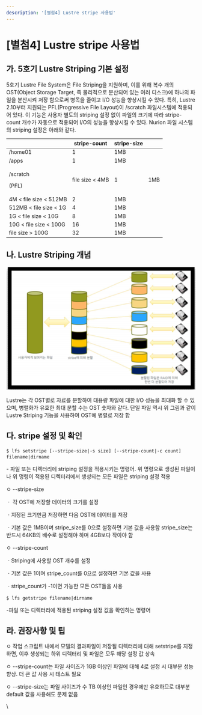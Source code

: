 ```yaml
---
description: '[별첨4] Lustre stripe 사용법'
---
```


# \[별첨4] Lustre stripe 사용법

## 가. 5호기 Lustre Striping 기본 설정

5호기 Lustre File System은 File Striping을 지원하며, 이를 위해 복수 개의 OST(Object Storage Target, 즉 물리적으로 분산되어 있는 여러 디스크)에 하나의 파일을 분산시켜 저장 함으로써 병목을 줄이고 I/O 성능을 향상시킬 수 있다. 특히, Lustre 2.10부터 지원되는 PFL(Progressive File Layout)이 /scratch 파일시스템에 적용되어 있다. 이 기능은 사용자 별도의 striping 설정 없이 파일의 크기에 따라 stripe-count 개수가 자동으로 적용되어 I/O의 성능을 향상시킬 수 있다. Nurion 파일 시스템의 striping 설정은 아래와 같다.

|                             | stripe-count    | stripe-size |     |
| --------------------------- | --------------- | ----------- | --- |
| /home01                     | 1               | 1MB         |     |
| /apps                       | 1               | 1MB         |     |
| <p>/scratch</p><p>(PFL)</p> | file size < 4MB | 1           | 1MB |
| 4M < file size < 512MB      | 2               | 1MB         |     |
| 512MB < file size < 1G      | 4               | 1MB         |     |
| 1G < file size < 10G        | 8               | 1MB         |     |
| 10G < file size < 100G      | 16              | 1MB         |     |
| file size > 100G            | 32              | 1MB         |     |

## 나. Lustre Striping 개념

![](<../../../.gitbook/assets/SdhQjnOpmE4vxyB (1).png>)

Lustre는 각 OST별로 자료를 분할하여 대용량 파일에 대한 I/O 성능을 최대화 할 수 있으며, 병렬화가 유효한 최대 분할 수는 OST 숫자와 같다. 단일 파일 역시 위 그림과 같이 Lustre Striping 기능을 사용하여 OST에 병렬로 저장 함

## 다. stripe 설정 및 확인

```
$ lfs setstripe [--stripe-size|-s size] [--stripe-count|-c count] filename|dirname
```

\- 파일 또는 디렉터리에 striping 설정을 적용시키는 명령어. 위 명령으로 생성된 파일이나 위 명령이 적용된 디렉터리에서 생성되는 모든 파일은 striping 설정 적용

ㅇ --stripe-size

ㆍ 각 OST에 저장할 데이터의 크기를 설정

ㆍ지정된 크기만큼 저장하면 다음 OST에 데이터를 저장

ㆍ기본 값은 1MB이며 stripe\_size를 0으로 설정하면 기본 값을 사용함 stripe\_size는 반드시 64KB의 배수로 설정해야 하며 4GB보다 작아야 함

ㅇ --stripe-count

ㆍStriping에 사용할 OST 개수를 설정

ㆍ기본 값은 1이며 stripe\_count를 0으로 설정하면 기본 값을 사용

ㆍstripe\_count가 -1이면 가능한 모든 OST들을 사용

```
$ lfs getstripe filename|dirname
```

\-파일 또는 디렉터리에 적용된 striping 설정 값을 확인하는 명령어

## 라. 권장사항 및 팁

ㅇ 작업 스크립트 내에서 모델의 결과파일이 저장될 디렉터리에 대해 setstripe를 지정하면, 이후 생성되는 하위 디렉터리 및 파일은 모두 해당 설정 값 상속

ㅇ --stripe-count는 파일 사이즈가 1GB 이상인 파일에 대해 4로 설정 시 대부분 성능 향상. 더 큰 값 사용 시 테스트 필요

ㅇ --stripe-size는 파일 사이즈가 수 TB 이상인 파일인 경우에만 유효하므로 대부분 default 값을 사용해도 문제 없음

\\
